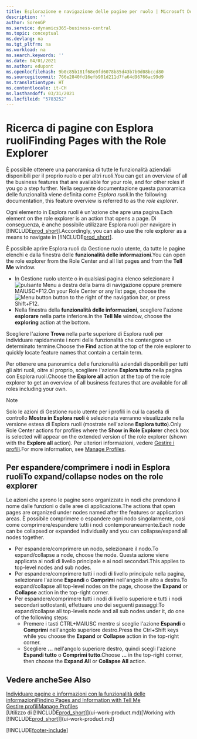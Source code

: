 ```yaml
---
title: Esplorazione e navigazione delle pagine per ruolo | Microsoft Docs
description: ''
author: SorenGP
ms.service: dynamics365-business-central
ms.topic: conceptual
ms.devlang: na
ms.tgt_pltfrm: na
ms.workload: na
ms.search.keywords: ''
ms.date: 04/01/2021
ms.author: edupont
ms.openlocfilehash: 9b0c85b181f68e0fd6078b85d43b7b0d08bccd80
ms.sourcegitcommit: 766e2840fd16efb901d211d7fa64d96766ac99d9
ms.translationtype: HT
ms.contentlocale: it-CH
ms.lasthandoff: 03/31/2021
ms.locfileid: "5783252"
---
```

# <a name="finding-pages-with-the-role-explorer"></a><span data-ttu-id="dc026-102">Ricerca di pagine con Esplora ruoli</span><span class="sxs-lookup"><span data-stu-id="dc026-102">Finding Pages with the Role Explorer</span></span>
<span data-ttu-id="dc026-103">È possibile ottenere una panoramica di tutte le funzionalità aziendali disponibili per il proprio ruolo e per altri ruoli.</span><span class="sxs-lookup"><span data-stu-id="dc026-103">You can get an overview of all the business features that are available for your role, and for other roles if you go a step further.</span></span> <span data-ttu-id="dc026-104">Nella seguente documentazione questa panoramica delle funzionalità viene definita come *Esplora ruoli*.</span><span class="sxs-lookup"><span data-stu-id="dc026-104">In the following documentation, this feature overview is referred to as the *role explorer*.</span></span>

<span data-ttu-id="dc026-105">Ogni elemento in Esplora ruoli è un'azione che apre una pagina.</span><span class="sxs-lookup"><span data-stu-id="dc026-105">Each element on the role explorer is an action that opens a page.</span></span> <span data-ttu-id="dc026-106">Di conseguenza, è anche possibile utilizzare Esplora ruoli per navigare in [!INCLUDE[prod_short](includes/prod_short.md)].</span><span class="sxs-lookup"><span data-stu-id="dc026-106">Accordingly, you can also use the role explorer as a means to navigate in [!INCLUDE[prod_short](includes/prod_short.md)].</span></span>

<span data-ttu-id="dc026-107">È possibile aprire Esplora ruoli da Gestione ruolo utente, da tutte le pagine elenchi e dalla finestra delle **funzionalità delle informazioni**.</span><span class="sxs-lookup"><span data-stu-id="dc026-107">You can open the role explorer from the Role Center and all list pages and from the **Tell Me** window.</span></span>

- <span data-ttu-id="dc026-108">In Gestione ruolo utente o in qualsiasi pagina elenco selezionare il ![pulsante Menu](media/ui_menu_button.png "Pulsante Menu") a destra della barra di navigazione oppure premere MAIUSC+F12.</span><span class="sxs-lookup"><span data-stu-id="dc026-108">On your Role Center or any list page, choose the ![Menu button](media/ui_menu_button.png "Menu button") button to the right of the navigation bar, or press Shift+F12.</span></span>
- <span data-ttu-id="dc026-109">Nella finestra della **funzionalità delle informazioni**, scegliere l'azione **esplorare** nella parte inferiore.</span><span class="sxs-lookup"><span data-stu-id="dc026-109">In the **Tell Me** window, choose the **exploring** action at the bottom.</span></span>

<span data-ttu-id="dc026-110">Scegliere l'azione **Trova** nella parte superiore di Esplora ruoli per individuare rapidamente i nomi delle funzionalità che contengono un determinato termine.</span><span class="sxs-lookup"><span data-stu-id="dc026-110">Choose the **Find** action at the top of the role explorer to quickly locate feature names that contain a certain term.</span></span>

<span data-ttu-id="dc026-111">Per ottenere una panoramica delle funzionalità aziendali disponibili per tutti gli altri ruoli, oltre al proprio, scegliere l'azione **Esplora tutto** nella pagina con Esplora ruoli.</span><span class="sxs-lookup"><span data-stu-id="dc026-111">Choose the **Explore all** action at the top of the role explorer to get an overview of all business features that are available for all roles including your own.</span></span>

> [!NOTE]
> <span data-ttu-id="dc026-112">Solo le azioni di Gestione ruolo utente per i profili in cui la casella di controllo **Mostra in Esplora ruoli** è selezionata verranno visualizzate nella versione estesa di Esplora ruoli (mostrate nell'azione **Esplora tutto**).</span><span class="sxs-lookup"><span data-stu-id="dc026-112">Only Role Center actions for profiles where the **Show in Role Explorer** check box is selected will appear on the extended version of the role explorer (shown with the **Explore all** action).</span></span> <span data-ttu-id="dc026-113">Per ulteriori informazioni, vedere [Gestire i profili](admin-users-profiles-roles.md).</span><span class="sxs-lookup"><span data-stu-id="dc026-113">For more information, see [Manage Profiles](admin-users-profiles-roles.md).</span></span>

## <a name="to-expandcollapse-nodes-on-the-role-explorer"></a><span data-ttu-id="dc026-114">Per espandere/comprimere i nodi in Esplora ruoli</span><span class="sxs-lookup"><span data-stu-id="dc026-114">To expand/collapse nodes on the role explorer</span></span>
<span data-ttu-id="dc026-115">Le azioni che aprono le pagine sono organizzate in nodi che prendono il nome dalle funzioni o dalle aree di applicazione.</span><span class="sxs-lookup"><span data-stu-id="dc026-115">The actions that open pages are organized under nodes named after the features or application areas.</span></span> <span data-ttu-id="dc026-116">È possibile comprimere o espandere ogni nodo singolarmente, così come comprimere/espandere tutti i nodi contemporaneamente.</span><span class="sxs-lookup"><span data-stu-id="dc026-116">Each node can be collapsed or expanded individually and you can collapse/expand all nodes together.</span></span>

- <span data-ttu-id="dc026-117">Per espandere/comprimere un nodo, selezionare il nodo.</span><span class="sxs-lookup"><span data-stu-id="dc026-117">To expand/collapse a node, choose the node.</span></span> <span data-ttu-id="dc026-118">Questa azione viene applicata ai nodi di livello principale e ai nodi secondari.</span><span class="sxs-lookup"><span data-stu-id="dc026-118">This applies to top-level nodes and sub nodes.</span></span>
- <span data-ttu-id="dc026-119">Per espandere/comprimere tutti i nodi di livello principale nella pagina, selezionare l'azione **Espandi** o **Comprimi** nell'angolo in alto a destra.</span><span class="sxs-lookup"><span data-stu-id="dc026-119">To expand/collapse all top-level nodes on the page, choose the **Expand** or **Collapse** action in the top-right corner.</span></span>
- <span data-ttu-id="dc026-120">Per espandere/comprimere tutti i nodi di livello superiore e tutti i nodi secondari sottostanti, effettuare uno dei seguenti passaggi:</span><span class="sxs-lookup"><span data-stu-id="dc026-120">To expand/collapse all top-levels node and all sub nodes under it, do one of the following steps:</span></span>
    - <span data-ttu-id="dc026-121">Premere i tasti CTRL+MAIUSC mentre si sceglie l'azione **Espandi** o **Comprimi** nell'angolo superiore destro.</span><span class="sxs-lookup"><span data-stu-id="dc026-121">Press the Ctrl+Shift keys while you choose the **Expand** or **Collapse** action in the top-right corner.</span></span>
    - <span data-ttu-id="dc026-122">Scegliere **...** nell'angolo superiore destro, quindi scegli l'azione **Espandi tutto** o **Comprimi tutto**.</span><span class="sxs-lookup"><span data-stu-id="dc026-122">Choose **...** in the top-right corner, then choose the **Expand All** or **Collapse All** action.</span></span>

## <a name="see-also"></a><span data-ttu-id="dc026-123">Vedere anche</span><span class="sxs-lookup"><span data-stu-id="dc026-123">See Also</span></span>
[<span data-ttu-id="dc026-124">Individuare pagine e informazioni con la funzionalità delle informazioni</span><span class="sxs-lookup"><span data-stu-id="dc026-124">Finding Pages and Information with Tell Me</span></span>](ui-search.md)  
[<span data-ttu-id="dc026-125">Gestire profili</span><span class="sxs-lookup"><span data-stu-id="dc026-125">Manage Profiles</span></span>](admin-users-profiles-roles.md)  
<span data-ttu-id="dc026-126">[Utilizzo di [!INCLUDE[prod_short](includes/prod_short.md)]](ui-work-product.md)</span><span class="sxs-lookup"><span data-stu-id="dc026-126">[Working with [!INCLUDE[prod_short](includes/prod_short.md)]](ui-work-product.md)</span></span>


[!INCLUDE[footer-include](includes/footer-banner.md)]
